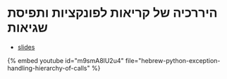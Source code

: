 # היררכיה של קריאות לפונקציות ותפיסת שגיאות

* [slides](https://code-maven.com/slides/python-programming/hierarchy-of-calls)

{% embed youtube id="m9smA8lU2u4" file="hebrew-python-exception-handling-hierarchy-of-calls" %}

